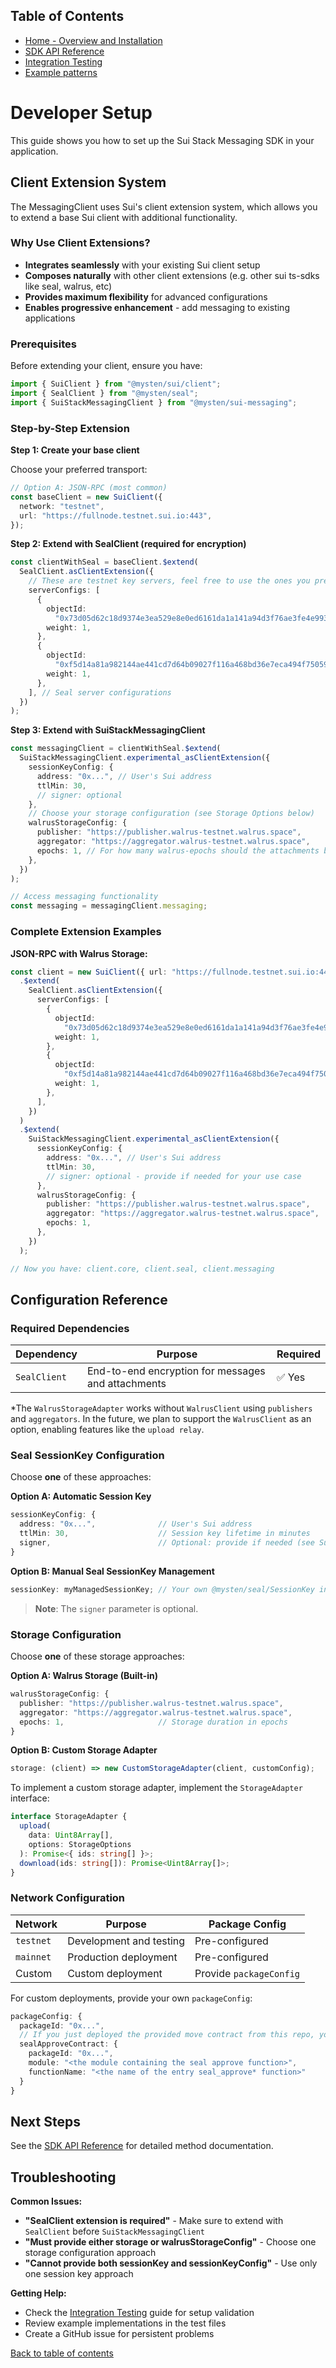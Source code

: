 ## Table of Contents

- [Home - Overview and Installation](./README.md)
- [SDK API Reference](./APIRef.md)
- [Integration Testing](./Testing.md)
- [Example patterns](./Examples.md)

# Developer Setup

This guide shows you how to set up the Sui Stack Messaging SDK in your application.

## Client Extension System

The MessagingClient uses Sui's client extension system, which allows you to extend a
base Sui client with additional functionality.

### Why Use Client Extensions?

- **Integrates seamlessly** with your existing Sui client setup
- **Composes naturally** with other client extensions (e.g. other sui ts-sdks like seal, walrus, etc)
- **Provides maximum flexibility** for advanced configurations
- **Enables progressive enhancement** - add messaging to existing applications

### Prerequisites

Before extending your client, ensure you have:

```typescript
import { SuiClient } from "@mysten/sui/client";
import { SealClient } from "@mysten/seal";
import { SuiStackMessagingClient } from "@mysten/sui-messaging";
```

### Step-by-Step Extension

**Step 1: Create your base client**

Choose your preferred transport:

```typescript
// Option A: JSON-RPC (most common)
const baseClient = new SuiClient({
  network: "testnet",
  url: "https://fullnode.testnet.sui.io:443",
});
```

**Step 2: Extend with SealClient (required for encryption)**

```typescript
const clientWithSeal = baseClient.$extend(
  SealClient.asClientExtension({
    // These are testnet key servers, feel free to use the ones you prefer
    serverConfigs: [
      {
        objectId:
          "0x73d05d62c18d9374e3ea529e8e0ed6161da1a141a94d3f76ae3fe4e99356db75",
        weight: 1,
      },
      {
        objectId:
          "0xf5d14a81a982144ae441cd7d64b09027f116a468bd36e7eca494f750591623c8",
        weight: 1,
      },
    ], // Seal server configurations
  })
);
```

**Step 3: Extend with SuiStackMessagingClient**

```typescript
const messagingClient = clientWithSeal.$extend(
  SuiStackMessagingClient.experimental_asClientExtension({
    sessionKeyConfig: {
      address: "0x...", // User's Sui address
      ttlMin: 30,
      // signer: optional
    },
    // Choose your storage configuration (see Storage Options below)
    walrusStorageConfig: {
      publisher: "https://publisher.walrus-testnet.walrus.space",
      aggregator: "https://aggregator.walrus-testnet.walrus.space",
      epochs: 1, // For how many walrus-epochs should the attachments be stored
    },
  })
);

// Access messaging functionality
const messaging = messagingClient.messaging;
```

### Complete Extension Examples

**JSON-RPC with Walrus Storage:**

```typescript
const client = new SuiClient({ url: "https://fullnode.testnet.sui.io:443" })
  .$extend(
    SealClient.asClientExtension({
      serverConfigs: [
        {
          objectId:
            "0x73d05d62c18d9374e3ea529e8e0ed6161da1a141a94d3f76ae3fe4e99356db75",
          weight: 1,
        },
        {
          objectId:
            "0xf5d14a81a982144ae441cd7d64b09027f116a468bd36e7eca494f750591623c8",
          weight: 1,
        },
      ],
    })
  )
  .$extend(
    SuiStackMessagingClient.experimental_asClientExtension({
      sessionKeyConfig: {
        address: "0x...", // User's Sui address
        ttlMin: 30,
        // signer: optional - provide if needed for your use case
      },
      walrusStorageConfig: {
        publisher: "https://publisher.walrus-testnet.walrus.space",
        aggregator: "https://aggregator.walrus-testnet.walrus.space",
        epochs: 1,
      },
    })
  );

// Now you have: client.core, client.seal, client.messaging
```

## Configuration Reference

### Required Dependencies

| Dependency   | Purpose                                            | Required |
| ------------ | -------------------------------------------------- | -------- |
| `SealClient` | End-to-end encryption for messages and attachments | ✅ Yes   |

\*The `WalrusStorageAdapter` works without `WalrusClient` using `publishers` and `aggregators`.
In the future, we plan to support the `WalrusClient` as an option, enabling features like the `upload relay`.

### Seal SessionKey Configuration

Choose **one** of these approaches:

**Option A: Automatic Session Key**

```typescript
sessionKeyConfig: {
  address: "0x...",              // User's Sui address
  ttlMin: 30,                    // Session key lifetime in minutes
  signer,                        // Optional: provide if needed (see Sui docs for Signer usage)
}
```

**Option B: Manual Seal SessionKey Management**

```typescript
sessionKey: myManagedSessionKey; // Your own @mysten/seal/SessionKey instance
```

> **Note**: The `signer` parameter is optional.

### Storage Configuration

Choose **one** of these storage approaches:

**Option A: Walrus Storage (Built-in)**

```typescript
walrusStorageConfig: {
  publisher: "https://publisher.walrus-testnet.walrus.space",
  aggregator: "https://aggregator.walrus-testnet.walrus.space",
  epochs: 1,                     // Storage duration in epochs
}
```

**Option B: Custom Storage Adapter**

```typescript
storage: (client) => new CustomStorageAdapter(client, customConfig);
```

To implement a custom storage adapter, implement the `StorageAdapter` interface:

```typescript
interface StorageAdapter {
  upload(
    data: Uint8Array[],
    options: StorageOptions
  ): Promise<{ ids: string[] }>;
  download(ids: string[]): Promise<Uint8Array[]>;
}
```

### Network Configuration

| Network   | Purpose                 | Package Config          |
| --------- | ----------------------- | ----------------------- |
| `testnet` | Development and testing | Pre-configured          |
| `mainnet` | Production deployment   | Pre-configured          |
| Custom    | Custom deployment       | Provide `packageConfig` |

For custom deployments, provide your own `packageConfig`:

```typescript
packageConfig: {
  packageId: "0x...",
  // If you just deployed the provided move contract from this repo, you don't need to supply this sealApproveCotnract config
  sealApproveContract: {
    packageId: "0x...",
    module: "<the module containing the seal approve function>",
    functionName: "<the name of the entry seal_approve* function>"
  }
}
```

## Next Steps

See the [SDK API Reference](./APIRef.md) for detailed method documentation.

## Troubleshooting

**Common Issues:**

- **"SealClient extension is required"** - Make sure to extend with `SealClient` before `SuiStackMessagingClient`
- **"Must provide either storage or walrusStorageConfig"** - Choose one storage configuration approach
- **"Cannot provide both sessionKey and sessionKeyConfig"** - Use only one session key approach

**Getting Help:**

- Check the [Integration Testing](./Testing.md) guide for setup validation
- Review example implementations in the test files
- Create a GitHub issue for persistent problems

[Back to table of contents](#table-of-contents)
